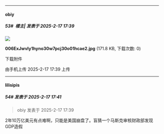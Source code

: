 ﻿
*****

####  obiy  
##### 53#         楼主| 发表于 2025-2-17 17:39

<img src="https://img.saraba1st.com/forum/202502/17/173952iqgjid2dh78ci8hh.jpg" referrerpolicy="no-referrer">

<strong>006ExJwvly1hyno30w7pcj30o01hcae2.jpg</strong> (171.8 KB, 下载次数: 0)

下载附件

由手机上传
2025-2-17 17:39 上传

*****

####  lilisipis  
##### 54#       发表于 2025-2-17 17:41

<blockquote>obiy 发表于 2025-2-17 17:39
</blockquote>
2年10万亿美元有点难啊，只能是美国崩盘了。盲猜一个马斯克审核财政部发现GDP造假

